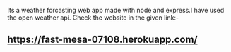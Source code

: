 Its a weather forcasting web app made with node and express.I have used the open weather api.
Check the website in the given link:-
## https://fast-mesa-07108.herokuapp.com/
